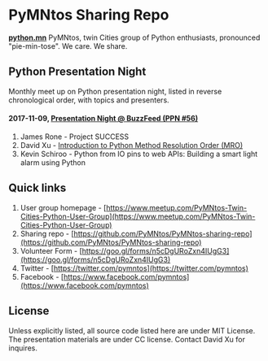 # PyMNtos Sharing Repo 

**[python.mn](python.mn)**
PyMNtos, twin Cities group of Python enthusiasts, pronounced "pie-min-tose". We care. We share.



## Python Presentation Night

Monthly meet up on Python presentation night, listed in reverse chronological order, with topics and presenters.



#### 2017-11-09, [Presentation Night @ BuzzFeed (PPN #56)](https://www.meetup.com/PyMNtos-Twin-Cities-Python-User-Group/events/244319751 "PPN #56")

1. James Rone - Project SUCCESS
2. David Xu - [Introduction to Python Method Resolution Order (MRO)](PythonPresentationNight\2017-11_MRO_David-Xu.pptx)
3. Kevin Schiroo - Python from IO pins to web APIs: Building a smart light alarm using Python



## Quick links

1. User group homepage - [https://www.meetup.com/PyMNtos-Twin-Cities-Python-User-Group](https://www.meetup.com/PyMNtos-Twin-Cities-Python-User-Group)
2. Sharing repo - [https://github.com/PyMNtos/PyMNtos-sharing-repo](https://github.com/PyMNtos/PyMNtos-sharing-repo)
3. Volunteer Form - [https://goo.gl/forms/n5cDgURoZxn4IUgG3](https://goo.gl/forms/n5cDgURoZxn4IUgG3)
4. Twitter - [https://twitter.com/pymntos](https://twitter.com/pymntos)
5. Facebook - [https://www.facebook.com/pymntos](https://www.facebook.com/pymntos)


## License

Unless explicitly listed, all source code listed here are under MIT License. The presentation materials are under CC license. Contact David Xu for inquires.